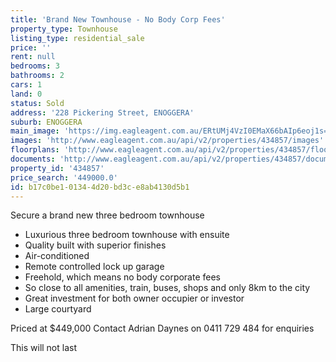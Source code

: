 ```yaml
---
title: 'Brand New Townhouse - No Body Corp Fees'
property_type: Townhouse
listing_type: residential_sale
price: ''
rent: null
bedrooms: 3
bathrooms: 2
cars: 1
land: 0
status: Sold
address: '228 Pickering Street, ENOGGERA'
suburb: ENOGGERA
main_image: 'https://img.eagleagent.com.au/ERtUMj4VzI0EMaX66bAIp6eoj1s=/1280x854/smart/https://s3-us-west-2.amazonaws.com/eagleagent-orig/images/6818383/104414521-image-M.jpg'
images: 'http://www.eagleagent.com.au/api/v2/properties/434857/images'
floorplans: 'http://www.eagleagent.com.au/api/v2/properties/434857/floorplans'
documents: 'http://www.eagleagent.com.au/api/v2/properties/434857/documents'
property_id: '434857'
price_search: '449000.0'
id: b17c0be1-0134-4d20-bd3c-e8ab4130d5b1
---
```

Secure a brand new three bedroom townhouse

 -  Luxurious three bedroom townhouse with ensuite
 -  Quality built with superior finishes
 -  Air-conditioned
 -  Remote controlled lock up garage
 -  Freehold, which means no body corporate fees
 -  So close to all amenities, train, buses, shops and only 8km to the city
 -  Great investment for both owner occupier or investor
 -  Large courtyard

Priced at $449,000
Contact Adrian Daynes on 0411 729 484 for enquiries

This will not last